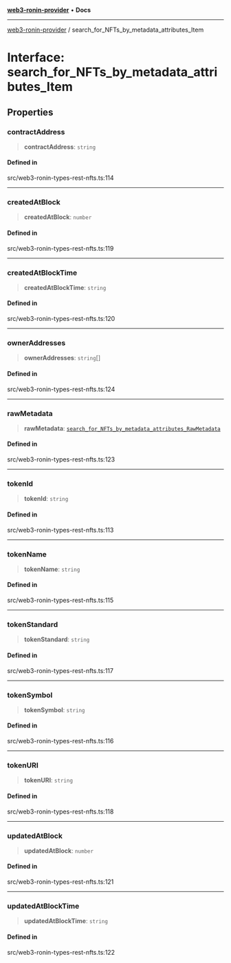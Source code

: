 [**web3-ronin-provider**](../README.md) • **Docs**

***

[web3-ronin-provider](../globals.md) / search\_for\_NFTs\_by\_metadata\_attributes\_Item

# Interface: search\_for\_NFTs\_by\_metadata\_attributes\_Item

## Properties

### contractAddress

> **contractAddress**: `string`

#### Defined in

src/web3-ronin-types-rest-nfts.ts:114

***

### createdAtBlock

> **createdAtBlock**: `number`

#### Defined in

src/web3-ronin-types-rest-nfts.ts:119

***

### createdAtBlockTime

> **createdAtBlockTime**: `string`

#### Defined in

src/web3-ronin-types-rest-nfts.ts:120

***

### ownerAddresses

> **ownerAddresses**: `string`[]

#### Defined in

src/web3-ronin-types-rest-nfts.ts:124

***

### rawMetadata

> **rawMetadata**: [`search_for_NFTs_by_metadata_attributes_RawMetadata`](search_for_NFTs_by_metadata_attributes_RawMetadata.md)

#### Defined in

src/web3-ronin-types-rest-nfts.ts:123

***

### tokenId

> **tokenId**: `string`

#### Defined in

src/web3-ronin-types-rest-nfts.ts:113

***

### tokenName

> **tokenName**: `string`

#### Defined in

src/web3-ronin-types-rest-nfts.ts:115

***

### tokenStandard

> **tokenStandard**: `string`

#### Defined in

src/web3-ronin-types-rest-nfts.ts:117

***

### tokenSymbol

> **tokenSymbol**: `string`

#### Defined in

src/web3-ronin-types-rest-nfts.ts:116

***

### tokenURI

> **tokenURI**: `string`

#### Defined in

src/web3-ronin-types-rest-nfts.ts:118

***

### updatedAtBlock

> **updatedAtBlock**: `number`

#### Defined in

src/web3-ronin-types-rest-nfts.ts:121

***

### updatedAtBlockTime

> **updatedAtBlockTime**: `string`

#### Defined in

src/web3-ronin-types-rest-nfts.ts:122

